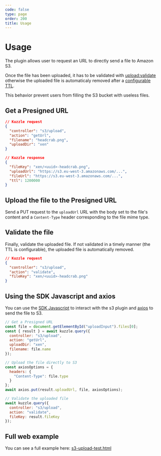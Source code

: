 ```yaml
---
code: false
type: page
order: 200
title: Usage
---
```


# Usage

The plugin allows user to request an URL to directly send a file to Amazon S3.

Once the file has been uploaded, it has to be validated with [upload:validate](/official-plugins/s3/1/controllers/upload/validate) otherwise the uploaded file is automaticaly removed after a [configurable TTL](/official-plugins/s3/1/essentials/installation#plugin-configuration).

This behavior prevent users from filling the S3 bucket with useless files.

## Get a Presigned URL

```json
// Kuzzle request
{
  "controller": "s3/upload",
  "action": "getUrl",
  "filename": "headcrab.png",
  "uploadDir": "xen"
}

// Kuzzle response
{
  "fileKey": "xen/<uuid>-headcrab.png",
  "uploadUrl": "https://s3.eu-west-3.amazonaws.com/...",
  "fileUrl": "https://s3.eu-west-3.amazonaws.com/...",
  "ttl": 1200000
}
```

## Upload the file to the Presigned URL

Send a PUT request to the `uploadUrl` URL with the body set to the file's content and a `Content-Type` header corresponding to the file mime type.

## Validate the file

Finally, validate the uploaded file. If not validated in a timely manner (the TTL is configurable), the uploaded file is automatically removed.

```json
// Kuzzle request
{
  "controller": "s3/upload",
  "action": "validate",
  "fileKey": "xen/<uuid>-headcrab.png"
}
```

## Using the SDK Javascript and axios

You can use the [SDK Javascript](/sdk/js/6) to interact with the s3 plugin and [axios](https://github.com/axios/axios) to send the file to S3.

```js
// Get a Presigned URL
const file = document.getElementById("uploadInput").files[0];
const { result } = await kuzzle.query({
  controller: "s3/upload",
  action: "getUrl",
  uploadDir: "xen",
  filename: file.name
});

// Upload the file directly to S3
const axiosOptions = {
  headers: {
    "Content-Type": file.type
  }
};
await axios.put(result.uploadUrl, file, axiosOptions);

// Validate the uploaded file
await kuzzle.query({
  controller: "s3/upload",
  action: "validate",
  fileKey: result.fileKey
});
```

## Full web example

You can see a full example here: [s3-upload-test.html](https://github.com/kuzzleio/kuzzle-plugin-s3/blob/master/test/s3-upload-test.html)
